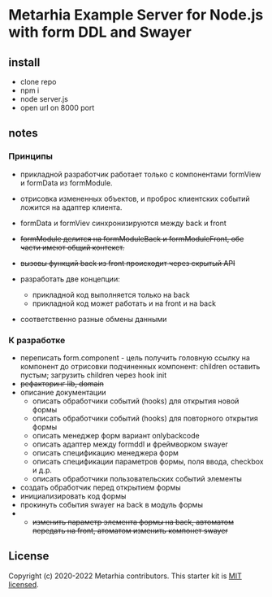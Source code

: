 # Metarhia Example Server for Node.js with form DDL and Swayer

## install

  * clone repo
  * npm i
  * node server.js
  * open url on 8000 port

## notes

### Принципы

  * прикладной разработчик работает только с компонентами formView и formData из formModule.  
  * отрисовка измененных объектов, и проброс клиентских событий ложится на адаптер клиента.
  * formData и formViev синхронизируются между back и front
  * ~~formModule делится на formModuleBack и formModuleFront, обе части имеют общий контекст.~~
  * ~~вызовы функций back из front происходит через скрытый API~~
  * разработать две концепции: 
    - прикладной код выполняется только на back
    - прикладной код может работать и на front и на back
    
  * соответственно разные обмены данными

### К разработке

  * переписать form.component - цель получить головную ссылку на компонент до отрисовки подчиненных компонент: children оставить пустым; загрузить children через hook init
  * ~~рефакторинг lib, domain~~
  * описание документации
    - описать обработчики событий (hooks) для открытия новой формы
    - описать обработчики событий (hooks) для повторного открытия формы
    - описать менеджер форм вариант onlybackcode
    - описать адаптер между formddl и фреймворком swayer
    - описать спецификацию менеджера форм
    - описать спецификации параметров формы, поля ввода, checkbox и д.р.
    - описать обработчики пользовательских событий элементы
  * создать обработчик перед открытием формы
  * инициализировать код формы
  * прокинуть события swayer на back в модуль формы
  * + ~~изменить параметр элемента формы на back, автоматом передать на front, атоматом изменить компонет swayer~~

## License

Copyright (c) 2020-2022 Metarhia contributors.
This starter kit is [MIT licensed](./LICENSE).
